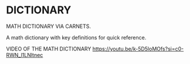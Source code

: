 # DICTIONARY
MATH DICTIONARY VIA CARNETS.

A math dictionary with key definitions for quick reference. 


VIDEO OF THE MATH DICTIONARY 
[https://youtu.be/k-5D5loMOfs?si=c0-RWN_l1LNltnec
](https://youtube.com/shorts/RXKW8D2233o?si=nw44l6ll3QYuORbV)
